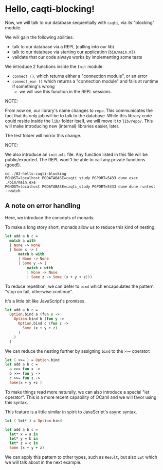 # Hello, caqti-blocking!

Now, we will talk to our database sequentially with `caqti`, via its "blocking" module.

We will gain the following abilities:

- talk to our database via a REPL (calling into our lib)
- talk to our database via starting our application (`bin/main.ml`)
- validate that our code always works by implementing some tests

We introduce 2 functions inside the `Init` module:

- `connect ()`, which returns either a "connection module", or an error
- `connect_exn ()` which returns a "connection module" and fails at runtime if something's wrong
    - we will use this function in the REPL sessions.

NOTE:

From now on, our library's name changes to `repo`. This communicates the fact that its only job will be to talk to the database.
While this library code could reside inside the `lib/` folder itself, we will move it to `lib/repo/`. This will make introducing new (internal) libraries easier, later.

The test folder will mirror this change.

NOTE:

We also introduce an `init.mli` file. Any function listed in this file will be public/exported. The REPL wont't be able to call any private functions (good!).

```
cd ./02-hello-caqti-blocking
PGHOST=localhost PGDATABASE=caqti_study PGPORT=5433 dune exec ./bin/main.exe
PGHOST=localhost PGDATABASE=caqti_study PGPORT=5433 dune dune runtest --watch
```

## A note on error handling

Here, we introduce the concepts of monads.

To make a long story short, monads allow us to reduce this kind of nesting:

```ocaml
let add a b c =
  match a with
  | None -> None
  | Some x -> (
      match b with
      | None -> None
      | Some y -> (
          match c with
          | None -> None
          | Some z -> Some (x + y + z)))
```

To reduce repetition, we can defer to `bind` which encapsulates the pattern "stop on fail, otherwise continue".

It's a little bit like JavaScript's promises.

```ocaml
let add a b c =
  Option.bind a (fun x ->
    Option.bind b (fun y ->
      Option.bind c (fun z ->
        Some (x + y + z)
      )
    )
  )
```

We can reduce the nesting further by assigning `bind` to the `>>=` operator:

```ocaml
let ( >>= ) = Option.bind
let add a b c =
  a >>= fun x ->
  b >>= fun y ->
  c >>= fun z ->
  Some(x + y +z )
```

To make things read more naturally, we can also introduce a special "let operator". This is a more recent capability of OCaml and we will favor using this syntax.

This feature is a little similar in spirit to JavaScript's async syntax.

```ocaml
let ( let* ) = Option.bind

let add a b c =
  let* x = a in
  let* y = b in
  let* z = c in
  Some (x + y + z)
```

We can apply this pattern to other types, such as `Result`, but also `Lwt` which we will talk about in the next example.